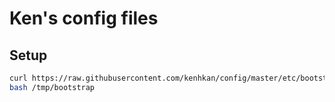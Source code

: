 # Ken's config files

## Setup

```sh
curl https://raw.githubusercontent.com/kenhkan/config/master/etc/bootstrap > /tmp/bootstrap
bash /tmp/bootstrap
```
